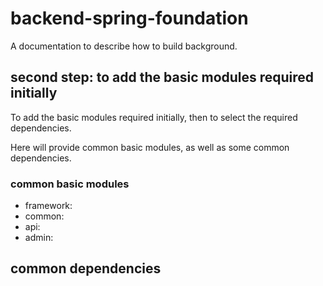 # backend-spring-foundation
A documentation to describe how to build background.

## second step: to add the basic modules required initially
To add the basic modules required initially, then to select the required dependencies.

Here will provide common basic modules, as well as some common dependencies.

### common basic modules
- framework:
- common:
- api:
- admin:

## common dependencies
